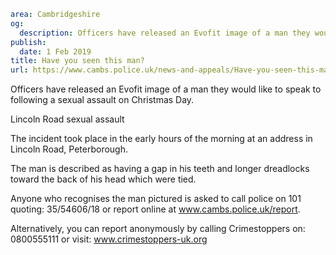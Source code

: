 ```yaml
area: Cambridgeshire
og:
  description: Officers have released an Evofit image of a man they would like to speak to following a sexual assault Christmas Day.
publish:
  date: 1 Feb 2019
title: Have you seen this man?
url: https://www.cambs.police.uk/news-and-appeals/Have-you-seen-this-man-Lincoln-road
```

Officers have released an Evofit image of a man they would like to speak to following a sexual assault on Christmas Day.

Lincoln Road sexual assault

The incident took place in the early hours of the morning at an address in Lincoln Road, Peterborough.

The man is described as having a gap in his teeth and longer dreadlocks toward the back of his head which were tied.

Anyone who recognises the man pictured is asked to call police on 101 quoting: 35/54606/18 or report online at www.cambs.police.uk/report.

Alternatively, you can report anonymously by calling Crimestoppers on: 0800555111 or visit: www.crimestoppers-uk.org
